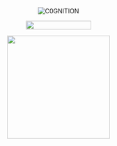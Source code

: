 ## 

<p align="center"> <img src="https://komarev.com/ghpvc/?username=C0GNITION&label=omegas&color=101794&style=flat" alt="C0GNITION" /> </p>
<p align="center"> 
  <img width="150" height="20" src="https://media.discordapp.net/attachments/1299154542591606806/1339834900936785930/image.gif?ex=6810677d&is=680f15fd&hm=7e1e0765104ef366ac43acb44930de756f080408948e052356b96ff9e0d27394&=&width=225&height=30">
<p align="center"> 
  <img width="236" height="236" src="https://i.ibb.co/p60J2yBf/197c012113ba1f97fe76aab4e693e85c.jpg">
</p>



